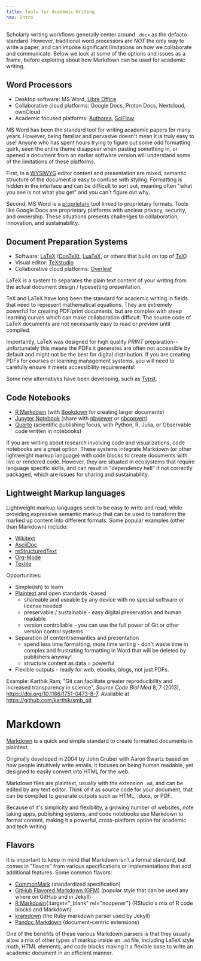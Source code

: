 ```yaml
---
title: Tools for Academic Writing
nav: Intro
--- 
```


Scholarly writing workflows generally center around `.docx` as the defacto standard.
However, traditional word processors are *NOT* the only way to write a paper, and can impose significant limitations on how we collaborate and communicate.
Below we look at some of the options and issues as a frame, before exploring about how Markdown can be used for academic writing.

## Word Processors

- Desktop software: MS Word, [Libre Office](https://www.libreoffice.org/)
- Collaborative cloud platforms: Google Docs, Proton Docs, Nextcloud, ownCloud
- Academic focused platforms: [Authorea](https://www.authorea.com/), [SciFlow](https://www.sciflow.net/en/)

MS Word has been the standard tool for writing academic papers for many years.
However, being familiar and pervasive doesn't mean it is truly easy to use!
Anyone who has spent hours trying to figure out some odd formatting quirk, seen the entire theme disappear when pasting something in, or opened a document from an earlier software version will understand some of the limitations of these platforms.

First, in a [WYSIWYG](https://en.wikipedia.org/wiki/WYSIWYG) editor content and presentation are mixed, semantic structure of the document is easy to confuse with styling.
Formatting is hidden in the interface and can be difficult to sort out, meaning often "what you see is not what you get" and you can't figure out why.

Second, MS Word is a [proprietary](https://www.gnu.org/proprietary/proprietary.en.html) tool linked to proprietary formats.
Tools like Google Docs are proprietary platforms with unclear privacy, security, and ownership.
These situations presents challenges to collaboration, innovation, and sustainability.

## Document Preparation Systems

- Software: [LaTeX](https://www.latex-project.org/) ([ConTeXt](https://wiki.contextgarden.net/Main_Page), [LuaTeX](https://www.luatex.org/), or others that build on top of [TeX](https://tug.org/))
- Visual editor: [TeXstudio](https://www.texstudio.org/) 
- Collaborative cloud platforms: [Overleaf](https://www.overleaf.com/)

LaTeX is a system to separates the plain text content of your writing from the actual document design / typesetting presentation.

TeX and LaTeX have long been the standard for academic writing in fields that need to represent mathematical equations.
They are extremely powerful for creating PDF/print documents, but are complex with steep learning curves which can make collaboration difficult. 
The source code of LaTeX documents are not necessarily easy to read or preview until compiled.

Importantly, LaTeX was designed for high quality *PRINT* preparation--unfortunately this means the PDFs it generates are often not accessible by default and might not be the best for digital distribution.
If you are creating PDFs for courses or learning management systems, you will need to carefully ensure it meets accessibility requirements!

Some new alternatives have been developing, such as [Typst](https://typst.app/).

## Code Notebooks

- [R Markdown](https://rmarkdown.rstudio.com/) (with [Bookdown](https://bookdown.org/) for creating larger documents)
- [Jupyter Notebook](https://jupyter.org/) (share with [nbviewer](https://nbviewer.jupyter.org/) or [nbconvert](https://nbconvert.readthedocs.io/en/latest/))
- [Quarto](https://quarto.org/) (scientific publishing focus, with Python, R, Julia, or Observable code written in notebooks)

If you are writing about research involving code and visualizations, code notebooks are a great option. 
These systems integrate Markdown (or other lightweight markup language) with code blocks to create documents with live or rendered code.
However, they are situated in ecosystems that require language specific skills, and can result in "dependency hell" if not correctly packaged, which are issues for sharing and sustainability. 

## Lightweight Markup languages

Lightweight markup languages seek to be easy to write and read, while providing expressive semantic markup that can be used to transform the marked up content into different formats.
Some popular examples (other than Markdown) include:

- [Wikitext](https://en.wikipedia.org/wiki/Help:Wikitext)
- [AsciiDoc](http://asciidoc.org/)
- [reStructuredText](http://docutils.sourceforge.net/docs/ref/rst/introduction.html)
- [Org-Mode](https://orgmode.org/)
- [Textile](https://textile-lang.com/)

Opportunities:

- Simple(ish) to learn
- [Plaintext](https://en.wikipedia.org/wiki/Plain_text) and open standards -based
    - shareable and useable by any device with no special software or license needed
    - preservable / sustainable - easy digital preservation and human readable
    - version controllable - you can use the full power of Git or other version control systems
- Separation of content/semantics and presentation
    - spend less time formatting, more time writing - don't waste time in complex and frustrating formatting in Word that will be deleted by publishers anyway!
    - structure content as data = powerful
- Flexible outputs - ready for web, ebooks, blogs, not just PDFs.

Example: 
Karthik Ram, "Git can facilitate greater reproducibility and increased transparency in science", *Source Code Biol Med* 8, 7 (2013), https://doi.org/10.1186/1751-0473-8-7. Available at <https://github.com/karthik/smb_git>

# Markdown

[Markdown](https://daringfireball.net/projects/markdown/) is a quick and simple standard to create formatted documents in plaintext.

Originally developed in 2004 by John Gruber with Aaron Swartz based on how people intuitively write emails, it focuses on being human readable, yet designed to easily convert into HTML for the web.

Markdown files are plaintext, usually with the extension `.md`, and can be edited by any text editor.
Think of it as source code for your document, that can be compiled to generate outputs such as HTML, .docx, or PDF.

Because of it's simplicity and flexibility, a growing number of websites, note taking apps, publishing systems, and code notebooks use Markdown to format content, making it a powerful, cross-platform option for academic and tech writing. 

## Flavors

It is important to keep in mind that Markdown isn't a formal standard, but comes in "flavors" from various specifications or implementations that add additional features. 
Some common flavors:

- [CommonMark](https://commonmark.org/) (standardized specification)
- [GitHub Flavored Markdown (GFM)](https://github.github.com/gfm/) (popular style that can be used any where on GitHub and in Jekyll)
- [R Markdown](https://rmarkdown.rstudio.com/){:target="_blank" rel="noopener"} (RStudio's mix of R code blocks and Markdown)
- [kramdown](https://kramdown.gettalong.org/syntax.html) (the Ruby markdown parser used by Jekyll)
- [Pandoc Markdown](https://pandoc.org/MANUAL.html#pandocs-markdown) (document-centric extensions)

One of the benefits of these various Markdown parsers is that they usually allow a mix of other types of markup inside an `.md` file, including LaTeX style math, HTML elements, and code blocks making it a flexible base to write an academic document in an efficient manner.
